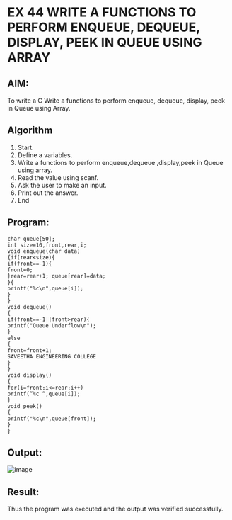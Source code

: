 # EX 44 WRITE A FUNCTIONS TO PERFORM ENQUEUE, DEQUEUE, DISPLAY, PEEK IN QUEUE USING ARRAY
## AIM:
To write a C Write a functions to perform enqueue, dequeue, display, peek in Queue using Array.

## Algorithm
1.	Start.
2.	Define a variables.
3.	Write a functions to perform enqueue,dequeue ,display,peek in Queue using array.
4.	Read the value using scanf.
5.	Ask the user to make an input.
6.	Print out the answer.
7.	End
  
## Program:
```
char queue[50];
int size=10,front,rear,i;
void enqueue(char data)
{if(rear<size){
if(front==-1){
front=0;
}rear=rear+1; queue[rear]=data;
}{
printf("%c\n",queue[i]);
}
}
void dequeue()
{
if(front==-1||front>rear){
printf("Queue Underflow\n");
}
else
{
front=front+1;
SAVEETHA ENGINEERING COLLEGE
}
}
void display()
{
for(i=front;i<=rear;i++)
printf(“%c “,queue[i]);
}
void peek()
{
printf("%c\n",queue[front]);
}
}
```

## Output:

![image](https://github.com/user-attachments/assets/ba65cfcc-3a9c-44da-8ec9-7538187eafb0)


## Result:
Thus the program was executed and the output was verified successfully.
